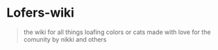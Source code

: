 # Lofers-wiki
> the wiki for all things loafing colors or cats
> made with love for the comunity by nikki and others
